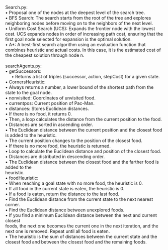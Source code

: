 Search.py: <br>
• Proposal one of the nodes at the deepest level of the search tree. <br>
• BFS Search: The search starts from the root of the tree and explores neighboring nodes
before moving on to the neighbors of the next level.  <br>
• Uniform Cost Search (UCS): Expands the frontier node with the lowest cost. UCS expands
nodes in order of increasing path cost, ensuring that the first goal node selected for
expansion is the optimal solution.  <br>
• A*: A best-first search algorithm using an evaluation function that combines heuristic and
actual costs. In this case, it is the estimated cost of the cheapest solution through node n.  <br>  <br>
searchAgents.py:  <br>
• getSuccessors:  <br>
&nbsp;&nbsp;&nbsp;&nbsp;&nbsp;• Returns a list of triples (successor, action, stepCost) for a given state.  <br>
• CornersHeuristic:  <br>
• Always returns a number, a lower bound of the shortest path from the state to the
goal node.  <br>
• nonvisited: Coordinates of unvisited food.  <br>
• currentpos: Current position of Pac-Man.  <br>
• distances: Stores Euclidean distances.  <br>
• If there is no food, it returns 0.  <br>
• Then, a loop calculates the distance from the current position to the food.  <br>
• Distances are sorted in ascending order.  <br>
• The Euclidean distance between the current position and the closest food is added to
the heuristic.  <br> 
• The current position changes to the position of the closest food.  <br>
• If there is no more food, the heuristic is returned.  <br>
• Loop to calculate the Euclidean distance and position of the closest food.  <br>
• Distances are distributed in descending order.  <br>
• The Euclidean distance between the closest food and the farther food is added to the  <br>
heuristic.  <br>
• foodHeuristic:  <br>
• When reaching a goal state with no more food, the heuristic is 0.  <br>
• If all food in the current state is eaten, the heuristic is 0.  <br>
• If a food is eaten, return the distance to the last food.  <br> 
• Find the Euclidean distance from the current state to the next nearest corner.  <br>
• Find the Euclidean distance between unexplored foods.  <br>
• If you find a minimum Euclidean distance between the next and current closest  <br>
foods, the next one becomes the current one in the next iteration, and the next one is
removed. Repeat until all food is eaten.  <br>
• The heuristic is the sum of distances between the current state and the closest food
and between the closest food and the remaining foods.  <br>
